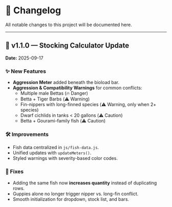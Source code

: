 # 📘 Changelog

All notable changes to this project will be documented here.

---

## 🚀 v1.1.0 — Stocking Calculator Update
**Date:** 2025-09-17

### ✨ New Features
- **Aggression Meter** added beneath the bioload bar.
- **Aggression & Compatibility Warnings** for common conflicts:
  - Multiple male Bettas (🔥 Danger)  
  - Betta + Tiger Barbs (⚠️ Warning)  
  - Fin-nippers with long-finned species (⚠️ Warning, only when 2+ species)  
  - Dwarf cichlids in tanks < 20 gallons (⚠️ Caution)  
  - Betta + Gourami-family fish (⚠️ Caution)  

### 🛠️ Improvements
- Fish data centralized in `js/fish-data.js`.  
- Unified updates with `updateMeters()`.  
- Styled warnings with severity-based color codes.  

### 🐛 Fixes
- Adding the same fish now **increases quantity** instead of duplicating rows.  
- Guppies alone no longer trigger nipper vs. long-fin conflict.  
- Smooth initialization for dropdown, stock list, and bars.  